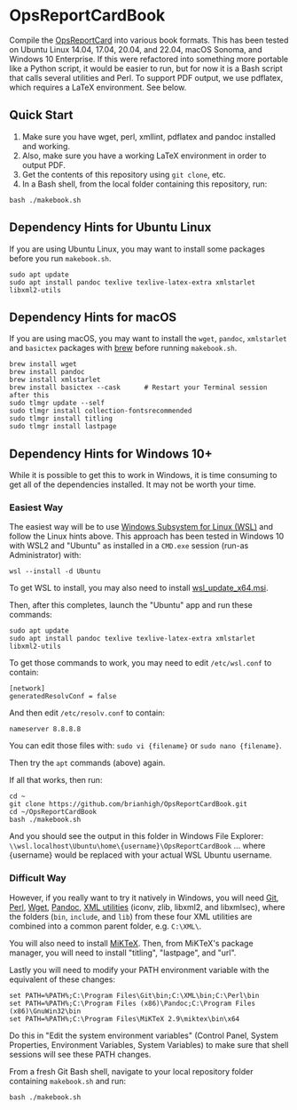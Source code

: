 # OpsReportCardBook

Compile the [OpsReportCard](http://www.opsreportcard.com) into various book
formats. This has been tested on Ubuntu Linux 14.04, 17.04, 20.04, and 22.04,
macOS Sonoma, and Windows 10 Enterprise. If this were refactored
into something more portable like a Python script, it would be easier to run,
but for now it is a Bash script that calls several utilities and Perl.
To support PDF output, we use pdflatex, which requires a LaTeX environment. See below.

## Quick Start

1. Make sure you have wget, perl, xmllint, pdflatex and pandoc installed and working.
2. Also, make sure you have a working LaTeX environment in order to output PDF.
3. Get the contents of this repository using `git clone`, etc.
4. In a Bash shell, from the local folder containing this repository, run:

```
bash ./makebook.sh
```

## Dependency Hints for Ubuntu Linux

If you are using Ubuntu Linux, you may want to install some packages
before you run `makebook.sh`.

```
sudo apt update
sudo apt install pandoc texlive texlive-latex-extra xmlstarlet libxml2-utils
```

## Dependency Hints for macOS

If you are using macOS, you may want to install the `wget`, `pandoc`,
`xmlstarlet` and `basictex` packages with [brew](https://brew.sh/) before
running `makebook.sh`.

```
brew install wget
brew install pandoc
brew install xmlstarlet
brew install basictex --cask      # Restart your Terminal session after this
sudo tlmgr update --self
sudo tlmgr install collection-fontsrecommended
sudo tlmgr install titling
sudo tlmgr install lastpage
```

## Dependency Hints for Windows 10+

While it is possible to get this to work in Windows, it is time consuming to get
all of the dependencies installed. It may not be worth your time.

### Easiest Way

The easiest way will be to use [Windows Subsystem for Linux (WSL)](https://learn.microsoft.com/en-us/windows/wsl/install) and follow the Linux hints above. This approach has been tested in Windows 10 with WSL2 and "Ubuntu" as installed in a `CMD.exe` session (run-as Administrator) with:

```
wsl --install -d Ubuntu
```

To get WSL to install, you may also need to install [wsl_update_x64.msi](https://learn.microsoft.com/en-us/windows/wsl/install-manual#step-4---download-the-linux-kernel-update-package).

Then, after this completes, launch the "Ubuntu" app and run these commands:

```
sudo apt update
sudo apt install pandoc texlive texlive-latex-extra xmlstarlet libxml2-utils
```

To get those commands to work, you may need to edit `/etc/wsl.conf` to contain:

```
[network]
generatedResolvConf = false
```

And then edit `/etc/resolv.conf` to contain:

```
nameserver 8.8.8.8
```

You can edit those files with: `sudo vi {filename}` or `sudo nano {filename}`.

Then try the `apt` commands (above) again.

If all that works, then run:

```
cd ~
git clone https://github.com/brianhigh/OpsReportCardBook.git
cd ~/OpsReportCardBook
bash ./makebook.sh
```

And you should see the output in this folder in Windows File Explorer:
`\\wsl.localhost\Ubuntu\home\{username}\OpsReportCardBook` ... where {username}
would be replaced with your actual WSL Ubuntu username.

### Difficult Way

However, if you really want to try it natively in Windows, you will need
[Git](https://git-scm.com/download/win),
[Perl](https://www.activestate.com/activeperl/downloads),
[Wget](http://gnuwin32.sourceforge.net/packages/wget.htm),
[Pandoc](https://pandoc.org/installing.html#windows),
[XML utilities](http://xmlsoft.org/sources/win32/) (iconv, zlib, libxml2, and
libxmlsec), where the folders (`bin`, `include`, and `lib`) from these four XML
utilities are combined into a common parent folder, e.g. `C:\XML\`.

You will also need to install [MiKTeX](https://miktex.org/download). Then, from
MiKTeX's package manager, you will need to install "titling", "lastpage", and "url".

Lastly you will need to modify your PATH environment variable with the equivalent
of these changes:

```
set PATH=%PATH%;C:\Program Files\Git\bin;C:\XML\bin;C:\Perl\bin
set PATH=%PATH%;C:\Program Files (x86)\Pandoc;C:\Program Files (x86)\GnuWin32\bin
set PATH=%PATH%;C:\Program Files\MiKTeX 2.9\miktex\bin\x64
```

Do this in "Edit the system environment variables" (Control Panel, System
Properties, Environment Variables, System Variables) to make sure that shell
sessions will see these PATH changes.

From a fresh Git Bash shell, navigate to your local repository folder containing
`makebook.sh` and run:

```
bash ./makebook.sh
```
